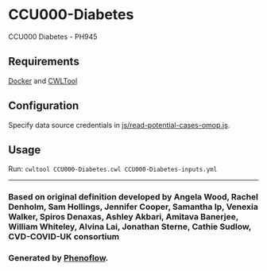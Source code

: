 # CCU000-Diabetes

CCU000 Diabetes - PH945

## Requirements

[Docker](https://docs.docker.com/install/) and [CWLTool](https://github.com/common-workflow-language/cwltool#install)

## Configuration

Specify data source credentials in [js/read-potential-cases-omop.js](js/read-potential-cases-omop.js).

## Usage

Run: `cwltool CCU000-Diabetes.cwl CCU000-Diabetes-inputs.yml`

***

### Based on original definition developed by Angela Wood, Rachel Denholm, Sam Hollings, Jennifer Cooper, Samantha Ip, Venexia Walker, Spiros Denaxas, Ashley Akbari, Amitava Banerjee, William Whiteley, Alvina Lai, Jonathan Sterne, Cathie Sudlow, CVD-COVID-UK consortium
### Generated by [Phenoflow](https://kclhi.org/phenoflow).
